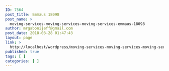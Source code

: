 ```yaml
---
ID: 7564
post_title: Emmaus 18098
post_name: >
  moving-services-moving-services-moving-services-emmaus-18098
author: mrgabonijeff@gmail.com
post_date: 2018-03-28 01:47:43
layout: page
link: >
  http://localhost/wordpress/moving-services-moving-services-moving-services-emmaus-18098/
published: true
tags: [ ]
categories: [ ]
---
```

